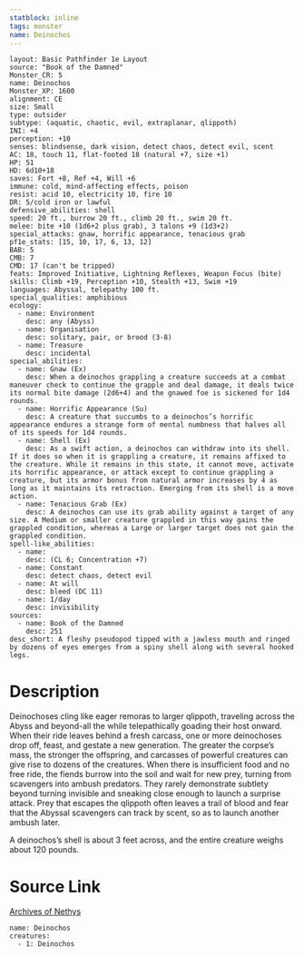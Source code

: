```yaml
---
statblock: inline
tags: monster
name: Deinochos
---
```

```statblock
layout: Basic Pathfinder 1e Layout
source: "Book of the Damned"
Monster_CR: 5
name: Deinochos
Monster_XP: 1600
alignment: CE
size: Small
type: outsider
subtype: (aquatic, chaotic, evil, extraplanar, qlippoth)
INI: +4
perception: +10
senses: blindsense, dark vision, detect chaos, detect evil, scent
AC: 18, touch 11, flat-footed 18 (natural +7, size +1)
HP: 51
HD: 6d10+18
saves: Fort +8, Ref +4, Will +6
immune: cold, mind-affecting effects, poison
resist: acid 10, electricity 10, fire 10
DR: 5/cold iron or lawful
defensive_abilities: shell
speed: 20 ft., burrow 20 ft., climb 20 ft., swim 20 ft.
melee: bite +10 (1d6+2 plus grab), 3 talons +9 (1d3+2)
special_attacks: gnaw, horrific appearance, tenacious grab
pf1e_stats: [15, 10, 17, 6, 13, 12]
BAB: 5
CMB: 7
CMD: 17 (can't be tripped)
feats: Improved Initiative, Lightning Reflexes, Weapon Focus (bite)
skills: Climb +19, Perception +10, Stealth +13, Swim +19
languages: Abyssal, telepathy 100 ft.
special_qualities: amphibious
ecology:
  - name: Environment
    desc: any (Abyss)
  - name: Organisation
    desc: solitary, pair, or brood (3-8)
  - name: Treasure
    desc: incidental
special_abilities:
  - name: Gnaw (Ex)
    desc: When a deinochos grappling a creature succeeds at a combat maneuver check to continue the grapple and deal damage, it deals twice its normal bite damage (2d6+4) and the gnawed foe is sickened for 1d4 rounds.
  - name: Horrific Appearance (Su)
    desc: A creature that succumbs to a deinochos’s horrific appearance endures a strange form of mental numbness that halves all of its speeds for 1d4 rounds.
  - name: Shell (Ex)
    desc: As a swift action, a deinochos can withdraw into its shell. If it does so when it is grappling a creature, it remains affixed to the creature. While it remains in this state, it cannot move, activate its horrific appearance, or attack except to continue grappling a creature, but its armor bonus from natural armor increases by 4 as long as it maintains its retraction. Emerging from its shell is a move action.
  - name: Tenacious Grab (Ex)
    desc: A deinochos can use its grab ability against a target of any size. A Medium or smaller creature grappled in this way gains the grappled condition, whereas a Large or larger target does not gain the grappled condition.
spell-like_abilities:
  - name:
    desc: (CL 6; Concentration +7)
  - name: Constant
    desc: detect chaos, detect evil
  - name: At will
    desc: bleed (DC 11)
  - name: 1/day
    desc: invisibility
sources:
  - name: Book of the Damned
    desc: 251
desc_short: A fleshy pseudopod tipped with a jawless mouth and ringed by dozens of eyes emerges from a spiny shell along with several hooked legs.
```
# Description
Deinochoses cling like eager remoras to larger qlippoth, traveling across the Abyss and beyond-all the while telepathically goading their host onward. When their ride leaves behind a fresh carcass, one or more deinochoses drop off, feast, and gestate a new generation. The greater the corpse’s mass, the stronger the offspring, and carcasses of powerful creatures can give rise to dozens of the creatures. When there is insufficient food and no free ride, the fiends burrow into the soil and wait for new prey, turning from scavengers into ambush predators. They rarely demonstrate subtlety beyond turning invisible and sneaking close enough to launch a surprise attack. Prey that escapes the qlippoth often leaves a trail of blood and fear that the Abyssal scavengers can track by scent, so as to launch another ambush later.

 A deinochos’s shell is about 3 feet across, and the entire creature weighs about 120 pounds.
# Source Link
[Archives of Nethys](https://aonprd.com/MonsterDisplay.aspx?ItemName=Deinochos)
```encounter-table
name: Deinochos
creatures:
  - 1: Deinochos
```
